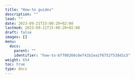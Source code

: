 ```yaml
---
title: "How-to guides"
description: ""
lead: ""
date: 2023-09-21T15:00:20+02:00
lastmod: 2023-09-21T15:00:20+02:00
draft: false
images: []
menu:
  docs:
    parent: ""
    identifier: "how-to-bff08266c0ef41b1ea1f6752f538d1c5"
weight: 654
toc: true
type: docs
---
```

